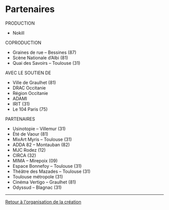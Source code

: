 # Partenaires

PRODUCTION
- Nokill

COPRODUCTION
- Graines de rue – Bessines (87)
- Scène Nationale d’Albi (81)
- Quai des Savoirs – Toulouse (31)

AVEC LE SOUTIEN DE
- Ville de Graulhet (81)
- DRAC Occitanie
- Région Occitanie
- ADAMI
- IRIT (31)
- Le 104 Paris (75)

PARTENAIRES
- Usinotopie – Villemur (31)
- Été de Vaour (81)
- MixArt Myris – Toulouse (31)
- ADDA 82 – Montauban (82)
- MJC Rodez (12)
- CIRCA (32)
- MIMA – Mirepoix (09)
- Espace Bonnefoy – Toulouse (31)
- Théâtre des Mazades – Toulouse (31)
- Toulouse métropole (31)
- Cinéma Vertigo – Graulhet (81)
- Odyssud – Blagnac (31)

---
[Retour à l'organisation de la création](.)

